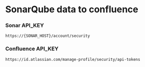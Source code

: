 # SonarQube data to confluence 

### Sonar API_KEY
```shell
https://{SONAR_HOST}/account/security
```

### Confluence API_KEY
```shell
https://id.atlassian.com/manage-profile/security/api-tokens
```
